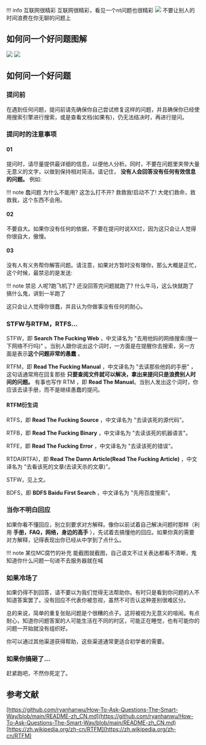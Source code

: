 
!!! info 互联网很精彩
    互联网很精彩，看见一个nt问题也很精彩
    ![](https://resource.huahuo-cn.tk/media/blog/%E5%A6%82%E4%BD%95%E9%97%AE%E4%B8%80%E4%B8%AA%E5%A5%BD%E9%97%AE%E9%A2%98/564d4931c9367afd.jpg)
    不要让别人的时间浪费在你无聊的问题上

## 如何问一个好问题图解

![](https://resource.huahuo-cn.tk/media/blog/%E5%A6%82%E4%BD%95%E9%97%AE%E4%B8%80%E4%B8%AA%E5%A5%BD%E9%97%AE%E9%A2%98/-4f08cafe26c9be4f.jpg)
![](https://resource.huahuo-cn.tk/media/%E5%9C%A8%E6%B2%A1%E6%9C%89%E9%94%99%E8%AF%AF%E6%97%A5%E5%BF%97%E7%9A%84%E6%83%85%E5%86%B5%E4%B8%8B%E8%AF%8A%E6%96%AD%E4%BB%BB%E4%BD%95%E9%97%AE%E9%A2%98%E6%97%A0%E5%BC%82%E4%BA%8E%E9%97%AD%E7%9C%BC%E5%BC%80%E8%BD%A6.jpg)

## 如何问一个好问题

### 提问前

在遇到任何问题，提问前请先确保你自己尝试修复这样的问题，并且确保你已经使用搜索引擎进行搜索，或是查看文档(如果有)，仍无法结决时，再进行提问。

### 提问时的注意事项

#### 01

提问时，请尽量提供最详细的信息，以便他人分析。同时，不要在问题里夹带大量无意义的文字，以做到保持相对简洁。请记住， **没有人会回答没有任何有效信息的问题。** 例如:

!!! note 蠢问题
    为什么不能用?
    这怎么打不开?
    救救我!启动不了!
    大佬们救命，救救我，这个东西不会用。

#### 02

不要自大。如果你没有任何的依据，不要在提问时说XX烂，因为这只会让人觉得你很自大，傲慢。

#### 03

没有人有义务帮你解答问题。请注意，如果对方暂时没有理你，那么大概是正忙，这个时候，最禁忌的是发送:

!!! note 禁忌
    人呢?跑飞机了?
    还没回答完问题就跑了?
    什么牛马，这么快就跑了
    搞什么鬼，讲到一半跑了

这只会让人觉得你很蠢，并且认为你做事没有任何的耐心。

### STFW与RTFM，RTFS...

STFW，即 **Search The Fucking Web** ，中文译名为 "去用他妈的网络搜索(搜一下网络不行吗)" 。当别人跟你说出这个词时，一方面是在提醒你去搜索，另一方面是表示**这个问题非常的愚蠢** 。

RTFM，即 **Read The Fucking Manual** ，中文译名为 "去读那些他妈的手册" ，这句话通常用在回复那些 **只要查阅文件就可以解决，拿出来提问只是浪费别人时间的问题。** 有事也写作 RTM ，即 **Read The Manual**。当别人发出这个词时，你应该去读手册，而不是继续愚蠢的提问。

#### RTFM衍生词

RTFS，即 **Read The Fucking Source** ，中文译名为 "去读该死的源代码"。

RTFB，即 **Read The Fucking Binary** ，中文译名为 "去读该死的机器语言"。

RTFE，即 **Read The Fucking Error** ，中文译名为 "去读该死的错误"。

RTDA(RTFA)，即 **Read The Damn Article(Read The Fucking Article)** ，中文译名为 "去看该死的文章(去读天杀的文章)"。

STFW，见上文。

BDFS，即 **BDFS Baidu First Search** ，中文译名为 "先用百度搜索"。

### 当你不明白回应

如果你看不懂回应，别立刻要求对方解释。像你以前试着自己解决问题时那样（利用 **手册，FAQ，网络，身边的高手** ），先试着去搞懂他的回应。如果你真的需要对方解释，记得表现出你已经从中学到了点什么。

!!! note 某位MC腐竹的补充
    能截图就截图，自己语文不过关表达都看不清晰，鬼知道你什么问题一句进不去服务器就在喊

### 如果冷场了

如果仍得不到回答，请不要以为我们觉得无法帮助你。有时只是看到你问题的人不知道答案罢了。没有回应不代表你被忽视，虽然不可否认这种差别很难区分。

总的来说，简单的重复张贴问题是个很糟的点子。这将被视为无意义的喧闹。有点耐心，知道你问题答案的人可能生活在不同的时区，可能正在睡觉，也有可能你的问题一开始就没有组织好。

你可以通过其他渠道获得帮助，这些渠道通常更适合初学者的需要。

### 如果你搞砸了...

赶紧跑吧，不然你死定了。

## 参考文献

[https://github.com/ryanhanwu/How-To-Ask-Questions-The-Smart-Way/blob/main/README-zh_CN.md](https://github.com/ryanhanwu/How-To-Ask-Questions-The-Smart-Way/blob/main/README-zh_CN.md)
[https://zh.wikipedia.org/zh-cn/RTFM](https://zh.wikipedia.org/zh-cn/RTFM)
